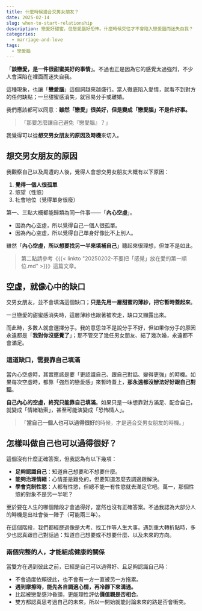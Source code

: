 ```yaml
---
title: 什麼時候適合交男女朋友？
date: 2025-02-14
slug: when-to-start-relationship
description: 戀愛好甜蜜，但戀愛腦好恐怖。什麼時候交往才不會陷入戀愛腦而迷失自我？
categories:
  - marriage-and-love
tags:
  - 戀愛腦
---
```


「**談戀愛，是一件很甜蜜美好的事情**」。不過也正是因為它的感覺太過強烈，不少人會深陷在裡面而迷失自我。

這種現象，也讓「**戀愛腦**」這個詞越來越盛行。當人徹底陷入愛情，就看不到對方的任何缺點；一旦甜蜜感消失，就容易分手或離婚。

我們應該都可以同意：**雖然「戀愛」很美好，但是變成「戀愛腦」不是件好事。**

> 「那要怎麼讓自己避免『戀愛腦』？」

我覺得可以從**想交男女朋友的原因及時機**來切入。

## 想交男女朋友的原因

我觀察自己以及周遭的人後，覺得人會想交男女朋友大概有以下原因：

1. **覺得一個人很孤單**
2. 慾望（性慾）
3. 社會地位（覺得單身很廢）

第一、三點大概都能歸類為同一件事——「**內心空虛**」。

- 因為內心空虛，所以覺得自己一個人很孤單。
- 因為內心空虛，所以覺得自己單身好像比不上別人。

雖然「**內心空虛，所以想要找另一半來填補自己**」聽起來很理想，但並不是如此。

> 第二點請參考《{{< linkto "20250202-不要把「感覺」放在愛的第一順位.md" >}}》這篇文章。

## 空虛，就像心中的缺口

交男女朋友，並不會填滿這個缺口；**只是先用一層甜蜜的薄紗，把它暫時蓋起來**。

一旦戀愛的甜蜜感消失時，這層薄紗也跟著被吹走，缺口又顯露出來。

而此時，多數人就會選擇分手。我的意思並不是說分手不好，但如果你分手的原因永遠都是「**我對你沒感覺了**」；那不管交了幾任男女朋友、結了幾次婚，永遠都不會滿足。

### 這道缺口，需要靠自己填滿

當內心空虛時，其實應該是要「更認識自己、跟自己對話、變得更強」的時機。如果每次空虛時，都靠「強烈的戀愛感」來暫時蓋上，**那永遠都沒辦法好好跟自己對話**。

**自己內心的空虛，終究只能靠自己填滿**。如果只是一味想靠對方滿足、配合自己，就變成「情緒勒索」，甚至可能演變成「恐怖情人」。

> 「**當自己一個人也可以過得很好**的時候，才是適合交男女朋友的時機。」

## 怎樣叫做自己也可以過得很好？

這個沒有什麼正確答案，但我認為有以下幾項：

- **足夠認識自己**：知道自己想要和不想要什麼。
- **能夠治理情緒**：心情差是難免的，但要知道怎麼去調適跟解決。
- **學會克制性慾**：人都有性慾，但總不能一有性慾就去滿足它吧。萬一，那個性慾的對象不是另一半呢？

至於要在人生的哪個階段才會過得好，當然也沒有正確答案。不過我認為大部分人的時機是出社會後一陣子（可能兩三年）。

在這個階段，我們都經歷過像是大考、找工作等人生大事。遇到重大轉折點時，多少也認真跟自己對話過：知道自己想要或不想要什麼、以及未來的方向。

### 兩個完整的人，才能組成健康的關係

當雙方在遇到彼此之前，已經是自己可以過得好、且足夠認識自己時：

- 不會過度依賴彼此，也不會有一方一直被另一方拖累。
- **遇到摩擦時，能先各自調適心情，再冷靜下來溝通。**
- 比起被戀愛感沖昏頭，更能理性評估**價值觀是否相合**。
- 雙方都認真思考過自己的未來，所以一開始就能討論未來的路是否會衝突。
